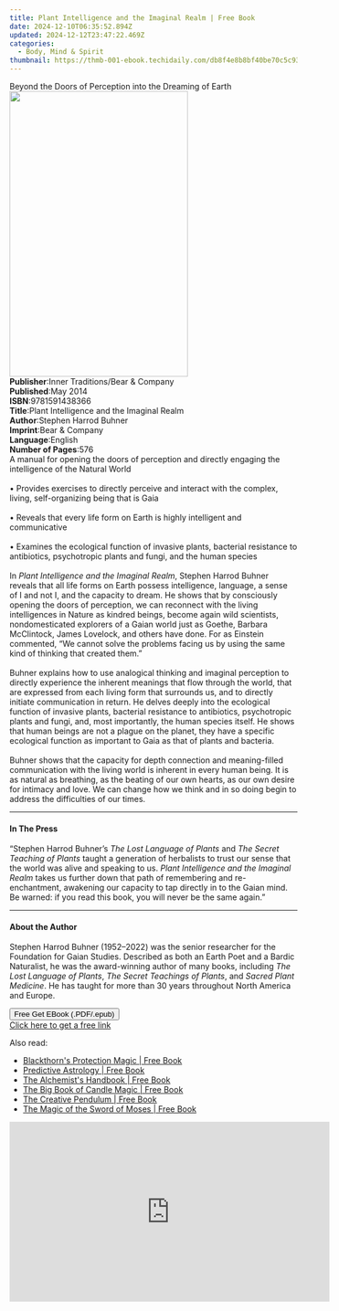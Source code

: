 ```yaml
---
title: Plant Intelligence and the Imaginal Realm | Free Book
date: 2024-12-10T06:35:52.894Z
updated: 2024-12-12T23:47:22.469Z
categories:
  - Body, Mind & Spirit
thumbnail: https://thmb-001-ebook.techidaily.com/db8f4e8b8bf40be70c5c93cf5f1fc478b46dc0cb9df526070379d817c0fcadba.jpg
---
```

<main id="book-container">
  <div class="flex flex-col">
    <div class="book-brief flex-1 py-6 px-4 sm:p-6 md:py-10 md:px-8">
      <!-- brief-->
      <div class="book-brief-main">
        Beyond the Doors of Perception into the Dreaming of Earth
      </div>
    </div>
    <div
      class="book-meta-info flex-1 grid gap-4 col-start-1 col-end-3 row-start-1 sm:mb-6 sm:grid-cols-4 lg:gap-6 lg:col-start-2 lg:row-end-6 lg:row-span-6 lg:mb-0"
    >
      <div
        class="book-meta-info-left place-content-center mt-4 p-4 text-sm leading-6 col-start-2 col-span-2 dark:text-slate-400"
      >
        <img
          class="w-full h-500 object-cover rounded-lg sm:h-255 sm:col-span-2 lg:col-span-full"
          src="https://img-001-ebook.techidaily.com/39a98620d97e5ea2176992566f9fcedcaffe3a6dba593df7739d3c32594ab318.jpg"
          alt=""
          width="312"
          height="500"
        />
      </div>
      <div
        class="book-meta-info-right mt-2 col-start-1 row-start-2 col-span-3 self-center"
      >
        <!-- meta data  -->
        <div class="flex flex-col px-4 md:px-8">
          <div class="flex-1">
            <strong>Publisher</strong>:<span class="px-2"
              >Inner Traditions/Bear &amp; Company</span
            >
          </div>
          <div class="flex-1">
            <strong>Published</strong>:<span class="px-2">May 2014</span>
          </div>
          <div class="flex-1">
            <strong>ISBN</strong>:<span class="px-2">9781591438366</span>
          </div>
          <div class="flex-1">
            <strong>Title</strong>:<span class="px-2"
              >Plant Intelligence and the Imaginal Realm</span
            >
          </div>
          <div class="flex-1">
            <strong>Author</strong>:<span class="px-2"
              >Stephen Harrod Buhner</span
            >
          </div>
          <div class="flex-1">
            <strong>Imprint</strong>:<span class="px-2"
              >Bear &amp; Company</span
            >
          </div>
          <div class="flex-1">
            <strong>Language</strong>:<span class="px-2">English</span>
          </div>
          <div class="flex-1">
            <strong>Number of Pages</strong>:<span class="px-2">576</span>
          </div>
        </div>
      </div>
    </div>
    <div class="book-description flex-1 py-6 px-4 sm:p-6 md:py-10 md:px-8">
      <div class="book-description-main">
        <div accordion-content="" id="description">
          A manual for opening the doors of perception and directly engaging the
          intelligence of the Natural World <br />
          <br />• Provides exercises to directly perceive and interact with the
          complex, living, self-organizing being that is Gaia <br />
          <br />• Reveals that every life form on Earth is highly intelligent
          and communicative <br />
          <br />• Examines the ecological function of invasive plants, bacterial
          resistance to antibiotics, psychotropic plants and fungi, and the
          human species <br />
          <br />In <i>Plant Intelligence and the Imaginal Realm</i>, Stephen
          Harrod Buhner reveals that all life forms on Earth possess
          intelligence, language, a sense of I and not I, and the capacity to
          dream. He shows that by consciously opening the doors of perception,
          we can reconnect with the living intelligences in Nature as kindred
          beings, become again wild scientists, nondomesticated explorers of a
          Gaian world just as Goethe, Barbara McClintock, James Lovelock, and
          others have done. For as Einstein commented, “We cannot solve the
          problems facing us by using the same kind of thinking that created
          them.” <br />
          <br />Buhner explains how to use analogical thinking and imaginal
          perception to directly experience the inherent meanings that flow
          through the world, that are expressed from each living form that
          surrounds us, and to directly initiate communication in return. He
          delves deeply into the ecological function of invasive plants,
          bacterial resistance to antibiotics, psychotropic plants and fungi,
          and, most importantly, the human species itself. He shows that human
          beings are not a plague on the planet, they have a specific ecological
          function as important to Gaia as that of plants and bacteria. <br />
          <br />Buhner shows that the capacity for depth connection and
          meaning-filled communication with the living world is inherent in
          every human being. It is as natural as breathing, as the beating of
          our own hearts, as our own desire for intimacy and love. We can change
          how we think and in so doing begin to address the difficulties of our
          times.
        </div>
        <div class="accordion-fader"></div>
      </div>
    </div>
    <div class="book-excerpts flex-1 py-6 px-4 sm:p-6 md:py-10 md:px-8">
      <!-- excerpts-->
      <div class="book-excerpts-main">
        <hr />
        <h4 class="placeholder placeholder-heading">
          <span>In The Press</span>
        </h4>
        <p>
          “Stephen Harrod Buhner’s <i>The Lost Language of Plants</i> and
          <i>The Secret Teaching of Plants</i> taught a generation of herbalists
          to trust our sense that the world was alive and speaking to us.
          <i>Plant Intelligence and the Imaginal Realm</i> takes us further down
          that path of remembering and re-enchantment, awakening our capacity to
          tap directly in to the Gaian mind. Be warned: if you read this book,
          you will never be the same again.”
        </p>
      </div>
    </div>
    <div class="book-about-author flex-1 py-6 px-4 sm:p-6 md:py-10 md:px-8">
      <!-- about author-->
      <div class="book-main-author-main">
        <hr />
        <h4 class="placeholder placeholder-heading">
          <span>About the Author</span>
        </h4>
        <p>
          Stephen Harrod Buhner (1952–2022) was the senior researcher for the
          Foundation for Gaian Studies. Described as both an Earth Poet and a
          Bardic Naturalist, he was the award-winning author of many books,
          including <i>The Lost Language of Plants</i>,
          <i>The Secret Teachings of Plants</i>, and
          <i>Sacred Plant Medicine</i>. He has taught for more than 30 years
          throughout North America and Europe.
        </p>
      </div>
    </div>
    <div class="book-free-get flex-1 py-6 px-4 sm:p-6 md:py-10 md:px-8">
      <button
        id="btn-free-get"
        class="bg-blue-500 hover:bg-blue-700 text-white font-bold py-2 px-4 rounded"
      >
        Free Get EBook (.PDF/.epub)
      </button>
      <div id="countdown-display" class="px-2 text-lg mt-2"></div>
      <a
        id="free-link"
        class="hidden bg-blue-500 hover:bg-blue-700 text-white font-bold py-2 px-4 rounded"
        href="https://www.ebooks.com/en-us/book/95782311/plant-intelligence-and-the-imaginal-realm/stephen-harrod-buhner/"
        target="_blank"
        >Click here to get a free link</a
      >
    </div>
    <script>
      let countdownTime = 0;
      let countdownInterval = null;
      document
        .getElementById('btn-free-get')
        .addEventListener('click', startCountdown);
      function startCountdown() {
        countdownTime = new Date().getTime() + 60000 * 3;
        countdownInterval = setInterval(updateCountdown, 1000);
        document.getElementById('btn-free-get').disabled = true;
        document
          .getElementById('btn-free-get')
          .classList.add('bg-gray-500', 'cursor-not-allowed');
      }
      function updateCountdown() {
        let currentTime = new Date().getTime();
        let timeLeft = countdownTime - currentTime;
        let secondsLeft = Math.floor(timeLeft / 1000);
        document.getElementById('countdown-display').innerHTML =
          `Remaining time: ${secondsLeft} seconds.`;
        if (secondsLeft <= 0) {
          clearInterval(countdownInterval);
          document.getElementById('btn-free-get').classList.add('hidden');
          document.getElementById('free-link').classList.remove('hidden');
          document.getElementById('countdown-display').innerHTML = '';
        }
      }
    </script>
  </div>
</main>

<ins class="adsbygoogle"
      style="display:block"
      data-ad-client="ca-pub-7571918770474297"
      data-ad-slot="8358498916"
      data-ad-format="auto"
      data-full-width-responsive="true"></ins>
    

<span class="atpl-alsoreadstyle">Also read:</span>
<div><ul>
<li><a href="https://novels-ebooks.techidaily.com/210367967-9781633412415-blackthorns-protection-magic/"><u>Blackthorn's Protection Magic | Free Book</u></a></li>
<li><a href="https://novels-ebooks.techidaily.com/210367968-9781633412491-predictive-astrology/"><u>Predictive Astrology | Free Book</u></a></li>
<li><a href="https://novels-ebooks.techidaily.com/210367970-9781633412477-the-alchemists-handbook/"><u>The Alchemist's Handbook | Free Book</u></a></li>
<li><a href="https://novels-ebooks.techidaily.com/210367969-9781633412446-the-big-book-of-candle-magic/"><u>The Big Book of Candle Magic | Free Book</u></a></li>
<li><a href="https://novels-ebooks.techidaily.com/210367966-9781633412323-the-creative-pendulum/"><u>The Creative Pendulum | Free Book</u></a></li>
<li><a href="https://novels-ebooks.techidaily.com/210367965-9781633412002-the-magic-of-the-sword-of-moses/"><u>The Magic of the Sword of Moses | Free Book</u></a></li>
</ul></div>

<!-- affiliate ads begin -->
<iframe width="560" height="315" src="https://www.youtube.com/embed/XIUatTFH0Zw?si=ZCtoBtIy18y2F5Vc" title="YouTube video player" frameborder="0" allow="accelerometer; autoplay; clipboard-write; encrypted-media; gyroscope; picture-in-picture; web-share" referrerpolicy="strict-origin-when-cross-origin" allowfullscreen></iframe>
<!-- affiliate ads end -->

